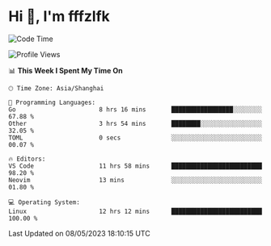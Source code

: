 # Hi 👋, I'm fffzlfk

<!--START_SECTION:waka-->
![Code Time](http://img.shields.io/badge/Code%20Time-196%20hrs%2054%20mins-blue)

![Profile Views](http://img.shields.io/badge/Profile%20Views-0-blue)

📊 **This Week I Spent My Time On** 

```text
🕑︎ Time Zone: Asia/Shanghai

💬 Programming Languages: 
Go                       8 hrs 16 mins       █████████████████░░░░░░░░   67.88 % 
Other                    3 hrs 54 mins       ████████░░░░░░░░░░░░░░░░░   32.05 % 
TOML                     0 secs              ░░░░░░░░░░░░░░░░░░░░░░░░░   00.07 % 

🔥 Editors: 
VS Code                  11 hrs 58 mins      █████████████████████████   98.20 % 
Neovim                   13 mins             ░░░░░░░░░░░░░░░░░░░░░░░░░   01.80 % 

💻 Operating System: 
Linux                    12 hrs 12 mins      █████████████████████████   100.00 % 
```


 Last Updated on 08/05/2023 18:10:15 UTC
<!--END_SECTION:waka-->
